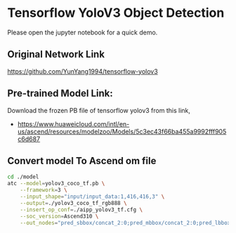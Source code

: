 # Tensorflow YoloV3 Object Detection
Please open the jupyter notebook for a quick demo.

## Original Network Link

https://github.com/YunYang1994/tensorflow-yolov3

## Pre-trained Model Link:

Download the frozen PB file of tensorflow yolov3 from this link,
- https://www.huaweicloud.com/intl/en-us/ascend/resources/modelzoo/Models/5c3ec43f66ba455a9992fff905c6d687

## Convert model To Ascend om file

```bash
cd ./model
atc --model=yolov3_coco_tf.pb \
    --framework=3 \
    --input_shape="input/input_data:1,416,416,3" \
    --output=./yolov3_coco_tf_rgb888 \
    --insert_op_conf=./aipp_yolov3_tf.cfg \
    --soc_version=Ascend310 \
    --out_nodes="pred_sbbox/concat_2:0;pred_mbbox/concat_2:0;pred_lbbox/concat_2:0"
```